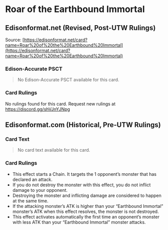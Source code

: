 # Roar of the Earthbound Immortal

## Edisonformat.net (Revised, Post-UTW Rulings)

Source: [https://edisonformat.net/card?name=Roar%20of%20the%20Earthbound%20Immortal](https://edisonformat.net/card?name=Roar%20of%20the%20Earthbound%20Immortal)

### Edison-Accurate PSCT

> No Edison-Accurate PSCT available for this card.

### Card Rulings

No rulings found for this card. Request new rulings at https://discord.gg/shVJnYJNpg


## Edisonformat.com (Historical, Pre-UTW Rulings)

### Card Text

> No card text available for this card.

### Card Rulings

*   This effect starts a Chain. It targets the 1 opponent’s monster that has declared an attack.
*   If you do not destroy the monster with this effect, you do not inflict damage to your opponent.
*   Destroying the monster and inflicting damage are considered to happen at the same time.
*   If the attacking monster’s ATK is higher than your “Earthbound Immortal” monster’s ATK when this effect resolves, the monster is not destroyed.
*   This effect activates automatically the first time an opponent’s monster with less ATK than your “Earthbound Immortal” monster attacks.
